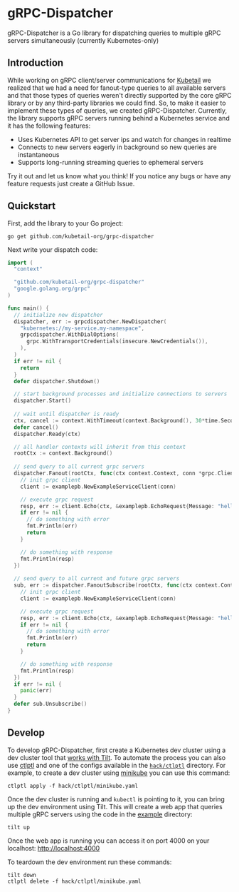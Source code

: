 # gRPC-Dispatcher

gRPC-Dispatcher is a Go library for dispatching queries to multiple gRPC servers simultaneously (currently Kubernetes-only)

## Introduction

While working on gRPC client/server communications for [Kubetail](https://github.com/kubetail-org/kubetail) we realized that we had a need for fanout-type queries to all available servers and that those types of queries weren't directly supported by the core gRPC library or by any third-party libraries we could find. So, to make it easier to implement these types of queries, we created gRPC-Dispatcher. Currently, the library supports gRPC servers running behind a Kubernetes service and it has the following features:

* Uses Kubernetes API to get server ips and watch for changes in realtime
* Connects to new servers eagerly in background so new queries are instantaneous
* Supports long-running streaming queries to ephemeral servers

Try it out and let us know what you think! If you notice any bugs or have any feature requests just create a GitHub Issue.

## Quickstart

First, add the library to your Go project:
```console
go get github.com/kubetail-org/grpc-dispatcher
```

Next write your dispatch code:
```go
import (
  "context"

  "github.com/kubetail-org/grpc-dispatcher"
  "google.golang.org/grpc"
)

func main() {
  // initialize new dispatcher
  dispatcher, err := grpcdispatcher.NewDispatcher(
    "kubernetes://my-service.my-namespace",
    grpcdispatcher.WithDialOptions(
      grpc.WithTransportCredentials(insecure.NewCredentials()),
    ),
  )
  if err != nil {
    return
  }
  defer dispatcher.Shutdown()

  // start background processes and initialize connections to servers
  dispatcher.Start()
  
  // wait until dispatcher is ready
  ctx, cancel := context.WithTimeout(context.Background(), 30*time.Second)
  defer cancel()
  dispatcher.Ready(ctx)

  // all handler contexts will inherit from this context
  rootCtx := context.Background()
  
  // send query to all current grpc servers
  dispatcher.Fanout(rootCtx, func(ctx context.Context, conn *grpc.ClientConn) {
    // init grpc client
    client := examplepb.NewExampleServiceClient(conn)

    // execute grpc request
    resp, err := client.Echo(ctx, &examplepb.EchoRequest{Message: "hello"})
    if err != nil {
      // do something with error
      fmt.Println(err)
      return
    }

    // do something with response
    fmt.Println(resp)
  })
  
  // send query to all current and future grpc servers
  sub, err := dispatcher.FanoutSubscribe(rootCtx, func(ctx context.Context, conn *grpc.ClientConn) error {
    // init grpc client
    client := examplepb.NewExampleServiceClient(conn)

    // execute grpc request
    resp, err := client.Echo(ctx, &examplepb.EchoRequest{Message: "hello"})
    if err != nil {
      // do something with error
      fmt.Println(err)
      return
    }

    // do something with response
    fmt.Println(resp)
  })
  if err != nil {
    panic(err)
  }
  defer sub.Unsubscribe()
}
```

## Develop

To develop gRPC-Dispatcher, first create a Kubernetes dev cluster using a dev cluster tool that [works with Tilt](https://docs.tilt.dev/choosing_clusters#microk8s). To automate the process you can also use [ctlptl](https://github.com/tilt-dev/ctlptl) and one of the configs available in the [`hack/ctlptl`](hack/ctlptl) directory. For example, to create a dev cluster using [minikube](https://minikube.sigs.k8s.io/docs/) you can use this command:

```console
ctlptl apply -f hack/ctlptl/minikube.yaml
```

Once the dev cluster is running and `kubectl` is pointing to it, you can bring up the dev environment using Tilt. This will create a web app that queries multiple gRPC servers using the code in the [example](example/) directory: 

```console
tilt up
```

Once the web app is running you can access it on port 4000 on your localhost:
[http://localhost:4000](http://localhost:4000)

To teardown the dev environment run these commands:
```console
tilt down
ctlptl delete -f hack/ctlptl/minikube.yaml
```
